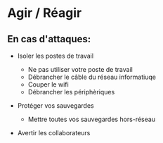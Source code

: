 # Agir  / Réagir

## En cas d'attaques:

* Isoler les postes de travail
    * Ne pas utiliser votre poste de travail
    * Débrancher le câble du réseau informatiuqe
    * Couper le wifi
    * Débrancher les périphèriques

* Protéger vos sauvegardes
   * Mettre toutes vos sauvegardes hors-réseau
     
* Avertir les collaborateurs 
